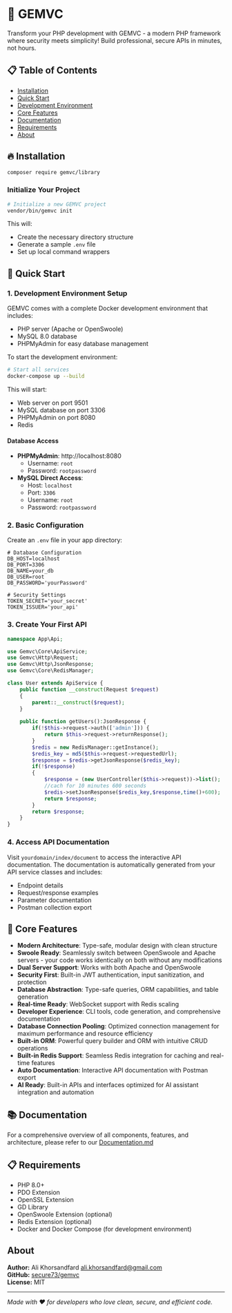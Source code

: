 # 🚀 GEMVC

Transform your PHP development with GEMVC - a modern PHP framework where security meets simplicity! Build professional, secure APIs in minutes, not hours.

## 📋 Table of Contents
- [Installation](#-installation)
- [Quick Start](#-quick-start)
- [Development Environment](#-development-environment)
- [Core Features](#-core-features)
- [Documentation](#-documentation)
- [Requirements](#-requirements)
- [About](#about)

## 🔥 Installation

```bash
composer require gemvc/library
```

### Initialize Your Project

```bash
# Initialize a new GEMVC project
vendor/bin/gemvc init
```

This will:
- Create the necessary directory structure
- Generate a sample `.env` file
- Set up local command wrappers

## 🔄 Quick Start

### 1. Development Environment Setup

GEMVC comes with a complete Docker development environment that includes:
- PHP server (Apache or OpenSwoole)
- MySQL 8.0 database
- PHPMyAdmin for easy database management

To start the development environment:

```bash
# Start all services
docker-compose up --build
```

This will start:
- Web server on port 9501
- MySQL database on port 3306
- PHPMyAdmin on port 8080
- Redis 

#### Database Access
- **PHPMyAdmin**: http://localhost:8080
  - Username: `root`
  - Password: `rootpassword`
- **MySQL Direct Access**:
  - Host: `localhost`
  - Port: `3306`
  - Username: `root`
  - Password: `rootpassword`

### 2. Basic Configuration

Create an `.env` file in your app directory:

```env
# Database Configuration
DB_HOST=localhost
DB_PORT=3306
DB_NAME=your_db
DB_USER=root
DB_PASSWORD='yourPassword'

# Security Settings
TOKEN_SECRET='your_secret'
TOKEN_ISSUER='your_api'
```

### 3. Create Your First API

```php
namespace App\Api;

use Gemvc\Core\ApiService;
use Gemvc\Http\Request;
use Gemvc\Http\JsonResponse;
use Gemvc\Core\RedisManager;

class User extends ApiService {
    public function __construct(Request $request)
    {
        parent::__construct($request);
    }
    
    public function getUsers():JsonResponse {
        if(!$this->request->auth(['admin'])) {
            return $this->request->returnResponse();
        }
        $redis = new RedisManager::getInstance();
        $redis_key = md5($this->request->requestedUrl);
        $response = $redis->getJsonResponse($redis_key);
        if(!$response)
        {
            $response = (new UserController($this->request))->list();
            //cach for 10 minutes 600 seconds
            $redis->setJsonResponse($redis_key,$response,time()+600);
            return $response;
        }
        return $response;
    }
}
```

### 4. Access API Documentation

Visit `yourdomain/index/document` to access the interactive API documentation. The documentation is automatically generated from your API service classes and includes:
- Endpoint details
- Request/response examples
- Parameter documentation
- Postman collection export

## 🎯 Core Features

- **Modern Architecture**: Type-safe, modular design with clean structure
- **Swoole Ready**: Seamlessly switch between OpenSwoole and Apache servers - your code works identically on both without any modifications
- **Dual Server Support**: Works with both Apache and OpenSwoole
- **Security First**: Built-in JWT authentication, input sanitization, and protection
- **Database Abstraction**: Type-safe queries, ORM capabilities, and table generation
- **Real-time Ready**: WebSocket support with Redis scaling
- **Developer Experience**: CLI tools, code generation, and comprehensive documentation
- **Database Connection Pooling**: Optimized connection management for maximum performance and resource efficiency
- **Built-in ORM**: Powerful query builder and ORM with intuitive CRUD operations
- **Built-in Redis Support**: Seamless Redis integration for caching and real-time features
- **Auto Documentation**: Interactive API documentation with Postman export
- **AI Ready**: Built-in APIs and interfaces optimized for AI assistant integration and automation


## 📚 Documentation

For a comprehensive overview of all components, features, and architecture, please refer to our [Documentation.md](Documentation.md)

## 📋 Requirements
- PHP 8.0+
- PDO Extension
- OpenSSL Extension
- GD Library
- OpenSwoole Extension (optional)
- Redis Extension (optional)
- Docker and Docker Compose (for development environment)

## About
**Author:** Ali Khorsandfard <ali.khorsandfard@gmail.com>  
**GitHub:** [secure73/gemvc](https://github.com/secure73/gemvc)  
**License:** MIT

---
*Made with ❤️ for developers who love clean, secure, and efficient code.*

